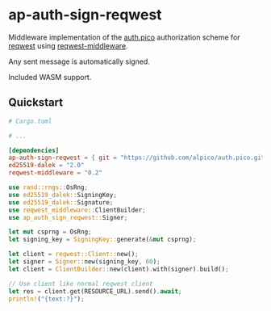 # ap-auth-sign-reqwest

Middleware implementation of the [auth.pico](https://github.com/alpico/auth.pico/blob/main/specification.md) authorization scheme for [reqwest](https://crates.io/crates/reqwest) using [reqwest-middleware](https://crates.io/crates/reqwest-middleware).

Any sent message is automatically signed.

Included WASM support.

## Quickstart

```toml
# Cargo.toml

# ...

[dependencies]
ap-auth-sign-reqwest = { git = "https://github.com/alpico/auth.pico.git" }
ed25519-dalek = "2.0"
reqwest-middleware = "0.2"
```

```rust
use rand::rngs::OsRng;
use ed25519_dalek::SigningKey;
use ed25519_dalek::Signature;
use reqwest_middleware::ClientBuilder;
use ap_auth_sign_reqwest::Signer;

let mut csprng = OsRng;
let signing_key = SigningKey::generate(&mut csprng);

let client = reqwest::Client::new();
let signer = Signer::new(signing_key, 60);
let client = ClientBuilder::new(client).with(signer).build();

// Use client like normal reqwest client
let res = client.get(RESOURCE_URL).send().await;
println!("{text:?}");
```
